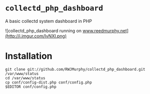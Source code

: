 `collectd_php_dashboard`
========================
A basic collectd system dashboard in PHP

![collectd_php_dashboard running on www.reedmurphy.net](http://i.imgur.com/IvNXI.png)

Installation
============
    git clone git://github.com/RWJMurphy/collectd_php_dashboard.git /var/www/status
    cd /var/www/status
    cp conf/config-dist.php conf/config.php
    $EDITOR conf/config.php


